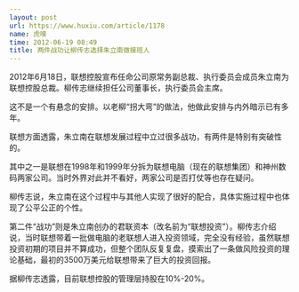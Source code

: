 ```yaml
---
layout: post
url: https://www.huxiu.com/article/1178
name: 虎嗅
time: 2012-06-19 08:49
title: 两件战功让柳传志选择朱立南做接班人
---
```

2012年6月18日，联想控股宣布任命公司原常务副总裁、执行委员会成员朱立南为联想控股总裁。柳传志继续担任公司董事长，执行委员会主席。

这不是一个有悬念的安排。以老柳“拐大弯”的做法，他做此安排与内外暗示已有多年。

联想方面透露，朱立南在联想发展过程中立过很多战功，有两件是特别有突破性的。

其中之一是联想在1998年和1999年分拆为联想电脑（现在的联想集团）和神州数码两家公司。当时外界对此并不看好，两家公司是否打仗等也存在疑问。

柳传志说，朱立南在这个过程中与其他人实现了很好的配合，具体实施过程中也体现了公平公正的个性。

第二件“战功”则是朱立南创办的君联资本（改名前为“联想投资”）。柳传志介绍说，当时联想带着一批做电脑的老联想人进入投资领域，完全没有经验，虽然联想投资初期的项目并不算成功，但整个团队反复复盘，摸索出了一条做风险投资的理论基础，最初的3500万美元给联想带来了巨大的投资回报。

据柳传志透露，目前联想控股的管理层持股在10%-20%。

